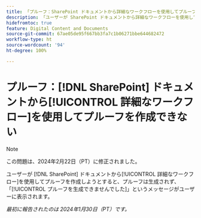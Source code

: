 ```yaml
---
title: 「プルーフ：SharePoint ドキュメントから詳細なワークフローを使用してプルーフを作成できない」
description: 「ユーザーが SharePoint ドキュメントから詳細なワークフローを使用してプルーフを作成しようとすると、プルーフは生成されず、プルーフを生成できませんでしたというメッセージがユーザーに表示されます。」
hidefromtoc: true
feature: Digital Content and Documents
source-git-commit: 67ae05de95f667bb3fa7c1b06271bbe644682472
workflow-type: ht
source-wordcount: '94'
ht-degree: 100%

---
```



# プルーフ：[!DNL SharePoint] ドキュメントから[!UICONTROL 詳細なワークフロー]を使用してプルーフを作成できない

>[!NOTE]
>
>この問題は、2024年2月22日（PT）に修正されました。

ユーザーが [!DNL SharePoint] ドキュメントから[!UICONTROL 詳細なワークフロー]を使用してプルーフを作成しようとすると、プルーフは生成されず、「[!UICONTROL プルーフを生成できませんでした]」というメッセージがユーザーに表示されます。

_最初に報告されたのは 2024年1月30日（PT）です。_
